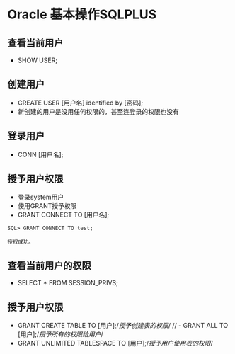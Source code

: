 # Oracle 基本操作SQLPLUS
## 查看当前用户
- SHOW USER;
## 创建用户
- CREATE USER [用户名] identified by [密码];
- 新创建的用户是没用任何权限的，甚至连登录的权限也没有
## 登录用户
- CONN [用户名];
## 授予用户权限
- 登录system用户
- 使用GRANT授予权限
- GRANT CONNECT TO [用户名];
```
SQL> GRANT CONNECT TO test;

授权成功。
```
## 查看当前用户的权限
- SELECT * FROM SESSION_PRIVS;
## 授予用户权限
- GRANT CREATE TABLE TO [用户];/*授予创建表的权限*/
// - GRANT ALL TO [用户];/*授予所有的权限给用户*/
- GRANT UNLIMITED TABLESPACE TO [用户];/*授予用户使用表的权限*/